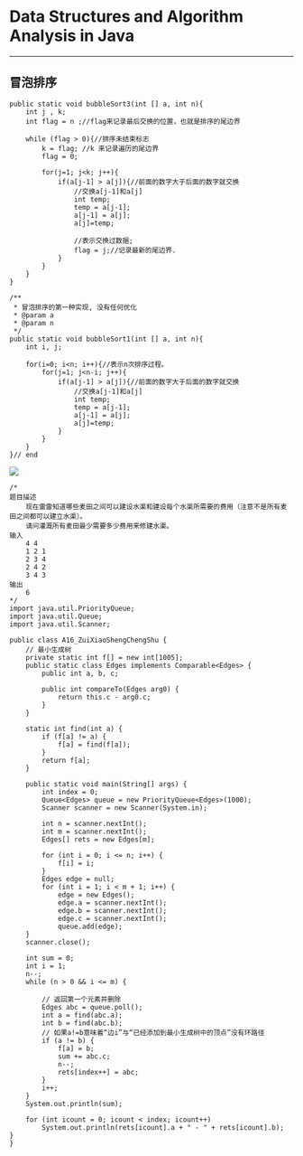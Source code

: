 # Data Structures and Algorithm Analysis in Java
---  
  
## 冒泡排序  
   
	public static void bubbleSort3(int [] a, int n){
    	int j , k;
    	int flag = n ;//flag来记录最后交换的位置，也就是排序的尾边界

    	while (flag > 0){//排序未结束标志
    	    k = flag; //k 来记录遍历的尾边界
    	    flag = 0;

    	    for(j=1; j<k; j++){
    	        if(a[j-1] > a[j]){//前面的数字大于后面的数字就交换
    	            //交换a[j-1]和a[j]
    	            int temp;
    	            temp = a[j-1];
    	            a[j-1] = a[j];
    	            a[j]=temp;

    	            //表示交换过数据;
    	            flag = j;//记录最新的尾边界.
    	        }
    	    }
    	}
	}    
   
	/**
	 * 冒泡排序的第一种实现, 没有任何优化
	 * @param a
	 * @param n
	 */
	public static void bubbleSort1(int [] a, int n){
    	int i, j;

    	for(i=0; i<n; i++){//表示n次排序过程。
    	    for(j=1; j<n-i; j++){
    	        if(a[j-1] > a[j]){//前面的数字大于后面的数字就交换
    	            //交换a[j-1]和a[j]
    	            int temp;
    	            temp = a[j-1];
    	            a[j-1] = a[j];
    	            a[j]=temp;
    	        }
    	    }
    	}
	}// end   
   
![](https://i.imgur.com/3gUNcZR.jpg)   
   
   
	/*
	题目描述
		现在雷雷知道哪些麦田之间可以建设水渠和建设每个水渠所需要的费用（注意不是所有麦田之间都可以建立水渠）。
		请问灌溉所有麦田最少需要多少费用来修建水渠。
	输入
		4 4
		1 2 1
		2 3 4
		2 4 2
		3 4 3
	输出
		6
	*/
	import java.util.PriorityQueue;
	import java.util.Queue;
	import java.util.Scanner;
	
	public class A16_ZuiXiaoShengChengShu {
		// 最小生成树
		private static int f[] = new int[1005];
		public static class Edges implements Comparable<Edges> {
			public int a, b, c;
	
			public int compareTo(Edges arg0) {
				return this.c - arg0.c;
			}
		}

		static int find(int a) {
			if (f[a] != a) {
				f[a] = find(f[a]);
			}
			return f[a];
		}

		public static void main(String[] args) {
			int index = 0;
			Queue<Edges> queue = new PriorityQueue<Edges>(1000);
			Scanner scanner = new Scanner(System.in);

			int n = scanner.nextInt();
			int m = scanner.nextInt();
			Edges[] rets = new Edges[m];

			for (int i = 0; i <= n; i++) {
				f[i] = i;
			}
			Edges edge = null;
			for (int i = 1; i < m + 1; i++) {
				edge = new Edges();
				edge.a = scanner.nextInt();
				edge.b = scanner.nextInt();
				edge.c = scanner.nextInt();
				queue.add(edge);
		}
		scanner.close();

		int sum = 0;
		int i = 1;
		n--;
		while (n > 0 && i <= m) {

			// 返回第一个元素并删除
			Edges abc = queue.poll();
			int a = find(abc.a);
			int b = find(abc.b);
			// 如果a!=b意味着“边i”与“已经添加到最小生成树中的顶点”没有环路径
			if (a != b) {
				f[a] = b;
				sum += abc.c;
				n--;
				rets[index++] = abc;
			}
			i++;
		}
		System.out.println(sum);

		for (int icount = 0; icount < index; icount++)
			System.out.println(rets[icount].a + " - " + rets[icount].b);
	}
	}